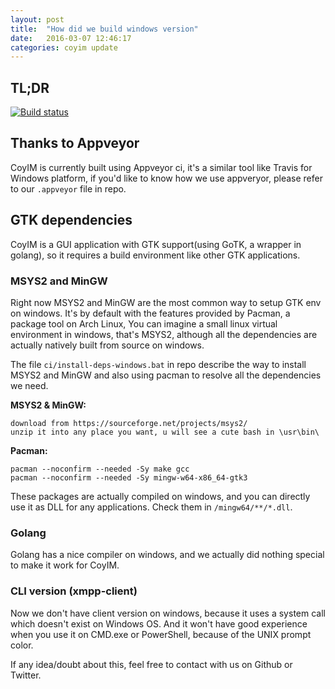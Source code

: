 ```yaml
---
layout: post
title:  "How did we build windows version"
date:   2016-03-07 12:46:17
categories: coyim update
---
```


## TL;DR

[![Build status](https://ci.appveyor.com/api/projects/status/hcmdu0qtlcljq19v?svg=true)](https://ci.appveyor.com/project/tcz001/coyim)

## Thanks to Appveyor

CoyIM is currently built using Appveyor ci, it's a similar tool like Travis for Windows platform, if you'd like to know how we use appveryor, please refer to our `.appveyor` file in repo.

## GTK dependencies

CoyIM is a GUI application with GTK support(using GoTK, a wrapper in golang), so it requires a build environment like other GTK applications.

### MSYS2 and MinGW

Right now MSYS2 and MinGW are the most common way to setup GTK env on windows.
It's by default with the features provided by Pacman, a package tool on Arch Linux,
You can imagine a small linux virtual environment in windows, that's MSYS2, although
all the dependencies are actually natively built from source on windows.

The file `ci/install-deps-windows.bat` in repo describe the way to install MSYS2 and MinGW
and also using pacman to resolve all the dependencies we need.

**MSYS2 & MinGW:**

    download from https://sourceforge.net/projects/msys2/
    unzip it into any place you want, u will see a cute bash in \usr\bin\

**Pacman:**

	pacman --noconfirm --needed -Sy make gcc
	pacman --noconfirm --needed -Sy mingw-w64-x86_64-gtk3

These packages are actually compiled on windows, and you can directly use it as DLL for any applications.
Check them in `/mingw64/**/*.dll`.

### Golang

Golang has a nice compiler on windows, and we actually did nothing special to make it work for CoyIM.

### CLI version (xmpp-client)

Now we don't have client version on windows, because it uses a system call which doesn't exist on Windows OS.
And it won't have good experience when you use it on CMD.exe or PowerShell, because of the UNIX prompt color.

If any idea/doubt about this, feel free to contact with us on Github or Twitter.
